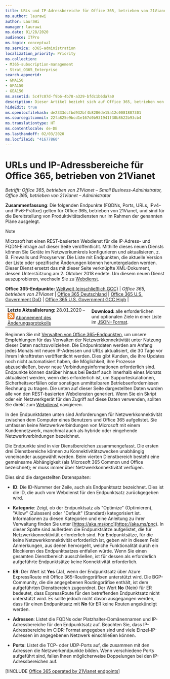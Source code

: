 ```yaml
---
title: URLs und IP-Adressbereiche für Office 365, betrieben von 21Vianet
ms.author: laurawi
author: LauraWi
manager: laurawi
ms.date: 01/28/2020
audience: ITPro
ms.topic: conceptual
ms.service: o365-administration
localization_priority: Priority
ms.collection:
- M365-subscription-management
- Strat_O365_Enterprise
search.appverid:
- GMA150
- GPA150
- GEA150
ms.assetid: 5c47c07d-f9b6-4b78-a329-bfdc1b6da7a0
description: Dieser Artikel bezieht sich auf Office 365, betrieben von 21Vianet in China. In diesem Artikel sind die URLs und IP-Adressbereiche aufgelistet, die von Office 365, betrieben von 21Vianet, verwendet werden.
hideEdit: true
ms.openlocfilehash: de2333dcfbd932bf4b8286de15a12c0081807301
ms.sourcegitcommit: 22fa825e9bcd1e167d0b931941f30b8622b93cb4
ms.translationtype: HT
ms.contentlocale: de-DE
ms.lasthandoff: 02/03/2020
ms.locfileid: "41677860"
---
```

# <a name="urls-and-ip-address-ranges-for-office-365-operated-by-21vianet"></a>URLs und IP-Adressbereiche für Office 365, betrieben von 21Vianet

 *Betrifft: Office 365, betrieben von 21Vianet – Small Business-Administrator, Office 365, betrieben von 21Vianet – Administrator*

**Zusammenfassung**: Die folgenden Endpunkte (FQDNs, Ports, URLs, IPv4- und IPv6-Präfixe) gelten für Office 365, betrieben von 21Vianet, und sind für die Bereitstellung von Produktivitätsdiensten nur im Rahmen der genannten Pläne ausgelegt.
  
> [!NOTE]
> Microsoft hat einen REST-basierten Webdienst für die IP-Adress- und FQDN-Einträge auf dieser Seite veröffentlicht. Mithilfe dieses neuen Diensts können Sie Geräte im Netzwerkumkreis konfigurieren und aktualisieren, z. B. Firewalls und Proxyserver. Die Liste mit Endpunkten, die aktuelle Version der Liste oder spezifische Änderungen können heruntergeladen werden. Dieser Dienst ersetzt das mit dieser Seite verknüpfte XML-Dokument, dessen Unterstützung am 2. Oktober 2018 endete. Um diesem neuen Dienst auszuprobieren, wechseln Sie zu [Webdienst](office-365-ip-web-service.md).
  
 **Office 365-Endpunkte:** [Weltweit (einschließlich GCC)](urls-and-ip-address-ranges.md)  | *Office 365, betrieben von 21Vianet* | [Office 365 Deutschland](office-365-germany-endpoints.md) | [Office 365 U.S. Government DoD](office-365-u-s-government-dod-endpoints.md) | [Office 365 U.S. Government GCC High](office-365-u-s-government-gcc-high-endpoints.md) |
  
|||
|:-----|:-----|
|**Letzte Aktualisierung:** 28.01.2020 – ![RSS](media/5dc6bb29-25db-4f44-9580-77c735492c4b.png) [Abonnement des Änderungsprotokolls](https://endpoints.office.com/version/China?allversions=true&format=rss&clientrequestid=b10c5ed1-bad1-445f-b386-b919946339a7)|**Download:** alle erforderlichen und optionalen Ziele in einer Liste im [JSON-Format](https://endpoints.office.com/endpoints/China?clientrequestid=b10c5ed1-bad1-445f-b386-b919946339a7).  <br/> |

Beginnen Sie mit [Verwalten von Office 365-Endpunkten](managing-office-365-endpoints.md), um unsere Empfehlungen für das Verwalten der Netzwerkkonnektivität unter Nutzung dieser Daten nachzuvollziehen. Die Endpunktdaten werden am Anfang jedes Monats mit neuen IP-Adressen und URLs aktualisiert, die 30 Tage vor ihrem Inkrafttreten veröffentlicht werden. Dies gibt Kunden, die ihre Updates noch nicht automatisiert haben, die Möglichkeit, ihre Prozesse abzuschließen, bevor neue Verbindungsinformationen erforderlich sind. Endpunkte können darüber hinaus bei Bedarf auch innerhalb eines Monats aktualisiert werden, wenn dies erforderlich ist, um Supporteskalationen, Sicherheitsvorfällen oder sonstigen unmittelbaren Betriebserfordernissen Rechnung zu tragen. Die unten auf dieser Seite dargestellten Daten wurden alle von den REST-basierten Webdiensten generiert. Wenn Sie ein Skript oder ein Netzwerkgerät für den Zugriff auf diese Daten verwenden, sollten Sie direkt zum [Webdienst](office-365-ip-web-service.md) navigieren.

In den Endpunktdaten unten sind Anforderungen für Netzwerkkonnektivität zwischen dem Computer eines Benutzers und Office 365 aufgelistet. Sie umfassen keine Netzwerkverbindungen von Microsoft mit einem Kundennetzwerk, manchmal auch als hybride oder eingehende Netzwerkverbindungen bezeichnet.

Die Endpunkte sind in vier Dienstbereichen zusammengefasst. Die ersten drei Dienstbereiche können zu Konnektivitätszwecken unabhängig voneinander ausgewählt werden. Beim vierten Dienstbereich besteht eine gemeinsame Abhängigkeit (als Microsoft 365 Common und Office bezeichnet); er muss immer über Netzwerkkonnektivität verfügen.

Dies sind die dargestellten Datenspalten:

- **ID**: Die ID-Nummer der Zeile, auch als Endpunktsatz bezeichnet. Dies ist die ID, die auch vom Webdienst für den Endpunktsatz zurückgegeben wird.

- **Kategorie**: Zeigt, ob der Endpunktsatz als "Optimize" (Optimieren), "Allow" (Zulassen) oder "Default" (Standard) kategorisiert ist. Informationen zu diesen Kategorien und eine Anleitung zu ihrer Verwaltung finden Sie unter [https://aka.ms/pnc](https://aka.ms/pnc). In dieser Spalte sind außerdem die Endpunktsätze aufgelistet, die für Netzwerkkonnektivität erforderlich sind. Für Endpunktsätze, für die keine Netzwerkkonnektivität erforderlich ist, geben wir in diesem Feld Anmerkungen, aus denen hervorgeht, welche Funktionalität durch ein Blockieren des Endpunktsatzes entfallen würde. Wenn Sie einen gesamten Dienstbereich ausschließen, ist für dessen als erforderlich aufgeführte Endpunktsätze keine Konnektivität erforderlich.

- **ER**: Der Wert ist **Yes** (Ja), wenn der Endpunktsatz über Azure ExpressRoute mit Office 365-Routingpräfixen unterstützt wird. Die BGP-Community, die die angegebenen Routingpräfixe enthält, ist dem aufgeführten Dienstbereich zugeordnet. Der Wert **No** (Nein) für ER bedeutet, dass ExpressRoute für den betreffenden Endpunktsatz nicht unterstützt wird. Es sollte jedoch nicht davon ausgegangen werden, dass für einen Endpunktsatz mit **No** für ER keine Routen angekündigt werden.

- **Adressen**: Listet die FQDNs oder Platzhalter-Domänennamen und IP-Adressbereiche für den Endpunktsatz auf. Beachten Sie, dass IP-Adressbereiche im CIDR-Format angegeben sind und viele Einzel-IP-Adressen im angegebenen Netzwerk einschließen können.
 
- **Ports**: Listet die TCP- oder UDP-Ports auf, die zusammen mit den Adressen die Netzwerkendpunkte bilden. Wenn verschiedene Ports aufgeführt sind, fallen Ihnen möglicherweise Doppelungen bei den IP-Adressbereichen auf.

[!INCLUDE [Office 365 operated by 21Vianet endpoints](./includes/office-365-operated-by-21vianet-endpoints.md)]


